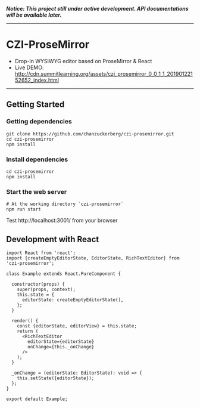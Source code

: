 
***Notice: This project still under active development. API documentations will be available later.***

---

# CZI-ProseMirror

+ Drop-In WYSIWYG editor based on ProseMirror & React
+ Live DEMO:  http://cdn.summitlearning.org/assets/czi_prosemirror_0_0_1_1_20190122152652_index.html

---

## Getting Started

### Getting dependencies

```
git clone https://github.com/chanzuckerberg/czi-prosemirror.git
cd czi-prosemirror
npm install
```


### Install dependencies
```
cd czi-prosemirror
npm install
```

### Start the web server

```
# At the working directory `czi-prosemirror`
npm run start
```
Test http://localhost:3001/ from your browser

## Development with React

```
import React from 'react';
import {createEmptyEditorState, EditorState, RichTextEditor} from 'czi-prosemirror';

class Example extends React.PureComponent {

  constructor(props) {
    super(props, context);
    this.state = {
      editorState: createEmptyEditorState(),
    };
  }

  render() {
    const {editorState, editorView} = this.state;
    return (
      <RichTextEditor
        editorState={editorState}
        onChange={this._onChange}
      />
    );
  }

  _onChange = (editorState: EditorState): void => {
    this.setState({editorState});
  };
}

export default Example;
```
